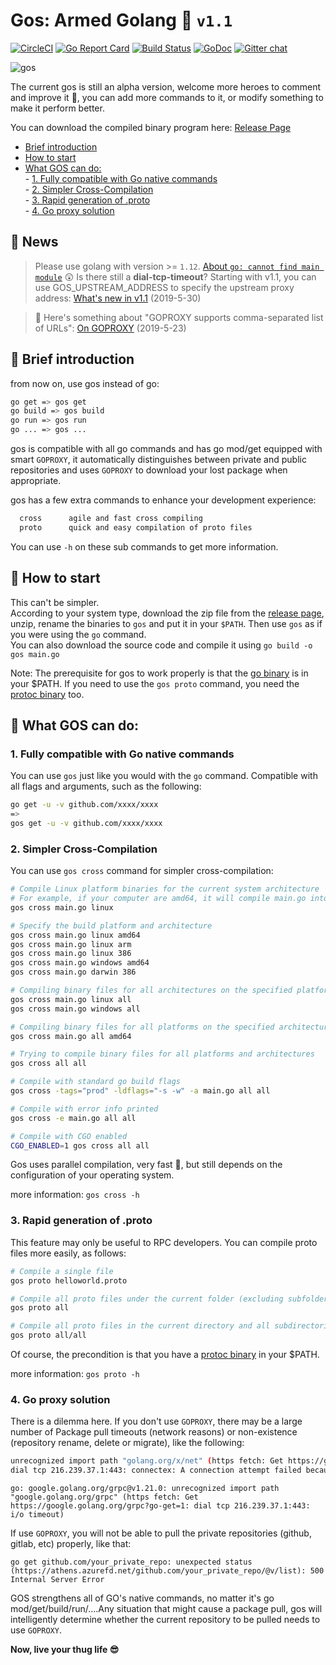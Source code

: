 # Gos: Armed Golang 💪 `v1.1`
[![CircleCI](https://circleci.com/gh/storyicon/gos/tree/master.svg?style=svg)](https://circleci.com/gh/storyicon/gos/tree/master) [![Go Report Card](https://goreportcard.com/badge/github.com/storyicon/gos)](https://goreportcard.com/report/github.com/storyicon/gos)  [![Build Status](https://travis-ci.org/storyicon/gos.svg?branch=master)](https://travis-ci.org/storyicon/gos) [![GoDoc](https://godoc.org/github.com/storyicon/gos?status.svg)](https://godoc.org/github.com/storyicon/gos) [![Gitter chat](https://badges.gitter.im/gitterHQ/gitter.png)](https://gitter.im/storyicon/Lobby)

![gos](https://raw.githubusercontent.com/storyicon/gos/master/docs/screenshot/gos.png)

The current gos is still an alpha version, welcome more heroes to comment and improve it 🍓, you can add more commands to it, or modify something to make it perform better.

You can download the compiled binary program here: [Release Page](https://github.com/storyicon/gos/releases/)

  - [Brief introduction](#brief-introduction)
  - [How to start](#how-to-start)
  - [What GOS can do:](#what-gos-can-do)           
          - [1. Fully compatible with Go native commands](#1-fully-compatible-with-go-native-commands)           
          - [2. Simpler Cross-Compilation](#2-simpler-cross-compilation)           
          - [3. Rapid generation of .proto](#3-rapid-generation-of-proto)           
          - [4. Go proxy solution](#4-go-proxy-solution)           

## :beer: News
>  Please use golang with version >= `1.12`. [About `go: cannot find main module`](https://github.com/storyicon/gos/blob/master/docs/go-version.md)
> :astonished: Is there still a **dial-tcp-timeout**? Starting with v1.1, you can use GOS_UPSTREAM_ADDRESS to specify the upstream proxy address: [What's new in v1.1](https://github.com/storyicon/gos/blob/master/docs/something-new-in-v1.1.md) (2019-5-30)

>  🌷 Here's something about "GOPROXY supports comma-separated list of URLs": [On GOPROXY](https://github.com/storyicon/gos/blob/master/docs/on-goproxy.md)  (2019-5-23)


## 🦄 Brief introduction

from now on, use gos instead of go:

```bash
go get => gos get
go build => gos build
go run => gos run
go ... => gos ...
```

gos is compatible with all go commands and has go mod/get equipped with smart `GOPROXY`, 
it automatically distinguishes between private and public repositories 
and uses `GOPROXY` to download your lost package when appropriate.

gos has a few extra commands to enhance your development experience:

```bash
  cross      agile and fast cross compiling
  proto      quick and easy compilation of proto files
```

You can use `-h` on these sub commands to get more information.              

## 🐋 How to start

This can't be simpler.              
According to your system type, download the zip file from the [release page](https://github.com/storyicon/gos/releases/), unzip, rename the binaries to `gos` and put it in your `$PATH`. Then use `gos` as if you were using the `go` command.               
You can also download the source code and compile it using `go build -o gos main.go`                

Note: The prerequisite for gos to work properly is that the [go binary](https://golang.org/dl/) is in your $PATH. If you need to use the `gos proto` command, you need the [protoc binary](https://github.com/protocolbuffers/protobuf/releases) too.              

## :tangerine: What GOS can do: 

### 1. Fully compatible with Go native commands 

You can use `gos` just like you would with the `go` command. Compatible with all flags and arguments, such as the following:

```bash
go get -u -v github.com/xxxx/xxxx
=>
gos get -u -v github.com/xxxx/xxxx
```

### 2. Simpler Cross-Compilation

You can use `gos cross` command for simpler cross-compilation:

```bash
# Compile Linux platform binaries for the current system architecture
# For example, if your computer are amd64, it will compile main.go into the binary of linux/amd64 architecture.
gos cross main.go linux

# Specify the build platform and architecture
gos cross main.go linux amd64
gos cross main.go linux arm
gos cross main.go linux 386
gos cross main.go windows amd64
gos cross main.go darwin 386

# Compiling binary files for all architectures on the specified platform
gos cross main.go linux all
gos cross main.go windows all

# Compiling binary files for all platforms on the specified architecture
gos cross main.go all amd64

# Trying to compile binary files for all platforms and architectures
gos cross all all

# Compile with standard go build flags
gos cross -tags="prod" -ldflags="-s -w" -a main.go all all

# Compile with error info printed
gos cross -e main.go all all

# Compile with CGO enabled
CGO_ENABLED=1 gos cross all all
```

Gos uses parallel compilation, very fast 🚀, but still depends on the configuration of your operating system.

more information: `gos cross -h`

### 3. Rapid generation of .proto

This feature may only be useful to RPC developers. You can compile proto files more easily, as follows:

```bash
# Compile a single file
gos proto helloworld.proto

# Compile all proto files under the current folder (excluding subfolders)
gos proto all

# Compile all proto files in the current directory and all subdirectories
gos proto all/all
```

Of course, the precondition is that you have a [protoc binary](https://github.com/protocolbuffers/protobuf/releases) in your $PATH.

more information: `gos proto -h`

### 4. Go proxy solution

There is a dilemma here. If you don't use `GOPROXY`, there may be a large number of Package pull timeouts (network reasons) or non-existence (repository rename, delete or migrate), like the following:
```bash
unrecognized import path "golang.org/x/net" (https fetch: Get https://golang.org/x/net?go-get=1: 
dial tcp 216.239.37.1:443: connectex: A connection attempt failed because the connected party did not properly respond after a period of time, or established connection failed because connected host has failed to respond.)
```
```
go: google.golang.org/grpc@v1.21.0: unrecognized import path "google.golang.org/grpc" (https fetch: Get https://google.golang.org/grpc?go-get=1: dial tcp 216.239.37.1:443: i/o timeout)
```

If use `GOPROXY`, you will not be able to pull the private repositories (github, gitlab, etc) properly, like that:
```
go get github.com/your_private_repo: unexpected status (https://athens.azurefd.net/github.com/your_private_repo/@v/list): 500 Internal Server Error
```

GOS strengthens all of GO's native commands, no matter it's go mod/get/build/run/....Any situation that might cause a package pull, gos will intelligently determine whether the current repository to be pulled needs to use `GOPROXY`.


**Now, live your thug life 😎**
